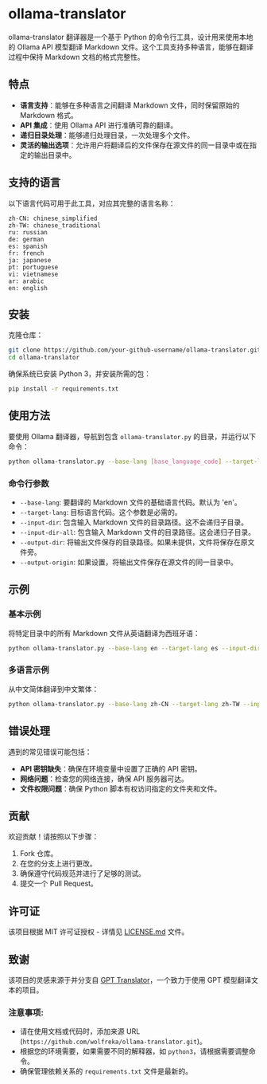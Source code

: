 # ollama-translator

ollama-translator 翻译器是一个基于 Python 的命令行工具，设计用来使用本地的 Ollama API 模型翻译 Markdown 文件。这个工具支持多种语言，能够在翻译过程中保持 Markdown 文档的格式完整性。

## 特点

- **语言支持**：能够在多种语言之间翻译 Markdown 文件，同时保留原始的 Markdown 格式。
- **API 集成**：使用 Ollama API 进行准确可靠的翻译。
- **递归目录处理**：能够递归处理目录，一次处理多个文件。
- **灵活的输出选项**：允许用户将翻译后的文件保存在源文件的同一目录中或在指定的输出目录中。

## 支持的语言

以下语言代码可用于此工具，对应其完整的语言名称：

```plaintext
zh-CN: chinese_simplified
zh-TW: chinese_traditional
ru: russian
de: german
es: spanish
fr: french
ja: japanese
pt: portuguese
vi: vietnamese
ar: arabic
en: english
```

## 安装

克隆仓库：

```bash
git clone https://github.com/your-github-username/ollama-translator.git
cd ollama-translator
```

确保系统已安装 Python 3，并安装所需的包：

```bash
pip install -r requirements.txt
```

## 使用方法

要使用 Ollama 翻译器，导航到包含 `ollama-translator.py` 的目录，并运行以下命令：

```bash
python ollama-translator.py --base-lang [base_language_code] --target-lang [target_language_code] --input-dir [input_directory] [--output-dir [output_directory]]
```

### 命令行参数

- `--base-lang`: 要翻译的 Markdown 文件的基础语言代码。默认为 'en'。
- `--target-lang`: 目标语言代码。这个参数是必需的。
- `--input-dir`: 包含输入 Markdown 文件的目录路径。这不会递归子目录。
- `--input-dir-all`: 包含输入 Markdown 文件的目录路径。这会递归子目录。
- `--output-dir`: 将输出文件保存的目录路径。如果未提供，文件将保存在原文件旁。
- `--output-origin`: 如果设置，将输出文件保存在源文件的同一目录中。

## 示例

### 基本示例
将特定目录中的所有 Markdown 文件从英语翻译为西班牙语：

```bash
python ollama-translator.py --base-lang en --target-lang es --input-dir /path/to/input --output-dir /path/to/output
```

### 多语言示例
从中文简体翻译到中文繁体：

```bash
python ollama-translator.py --base-lang zh-CN --target-lang zh-TW --input-dir /path/to/input --output-dir /path/to/output
```

## 错误处理

遇到的常见错误可能包括：

- **API 密钥缺失**：确保在环境变量中设置了正确的 API 密钥。
- **网络问题**：检查您的网络连接，确保 API 服务器可达。
- **文件权限问题**：确保 Python 脚本有权访问指定的文件夹和文件。

## 贡献

欢迎贡献！请按照以下步骤：

1. Fork 仓库。
2. 在您的分支上进行更改。
3. 确保遵守代码规范并进行了足够的测试。
4. 提交一个 Pull Request。

## 许可证

该项目根据 MIT 许可证授权 - 详情见 [LICENSE.md](LICENSE.md) 文件。
## 致谢

该项目的灵感来源于并分支自 [GPT Translator](https://github.com/daqing/gpt-translator)，一个致力于使用 GPT 模型翻译文本的项目。

### 注意事项:
- 请在使用文档或代码时，添加来源 URL (`https://github.com/wolfreka/ollama-translator.git`)。
- 根据您的环境需要，如果需要不同的解释器，如 `python3`，请根据需要调整命令。
- 确保管理依赖关系的 `requirements.txt` 文件是最新的。
